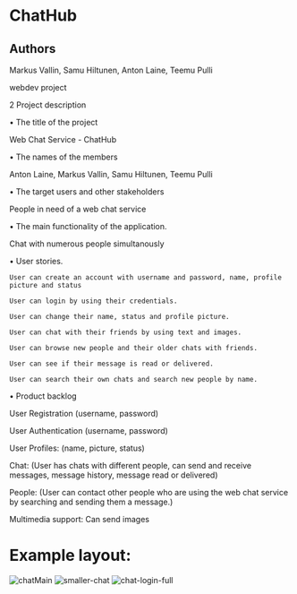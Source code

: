 # ChatHub
## Authors
Markus Vallin, Samu Hiltunen, Anton Laine, Teemu Pulli

webdev project

2 Project description
   
• The title of the project

   Web Chat Service - ChatHub
  	
• The names of the members

  Anton Laine, Markus Vallin, Samu Hiltunen, Teemu Pulli

• The target users and other stakeholders

  People in need of a web chat service
    
• The main functionality of the application.

  Chat with numerous people simultanously
  
• User stories.

	User can create an account with username and password, name, profile picture and status
 
	User can login by using their credentials.
 
	User can change their name, status and profile picture.
 
	User can chat with their friends by using text and images.
 
	User can browse new people and their older chats with friends.
 
	User can see if their message is read or delivered.
 
	User can search their own chats and search new people by name.
	
• Product backlog

User Registration (username, password)

User Authentication (username, password)

User Profiles: (name, picture, status)

Chat: (User has chats with different people, can send and receive messages, message history, message read or delivered)

People: (User can contact other people who are using the web chat service by searching and sending them a message.)

Multimedia support: Can send images

# Example layout:
![chatMain](https://github.com/vitumake/prochat.ru/assets/111981148/6b69cbc6-bdfc-4d03-bd7e-6d4e2ce621e8)
![smaller-chat](https://github.com/vitumake/prochat.ru/assets/111981148/67ebdb47-0fc2-4937-93b6-24ac7f17d027)
![chat-login-full](https://github.com/vitumake/prochat.ru/assets/111981148/ecb42390-1650-424b-bde1-05787614bb02)
